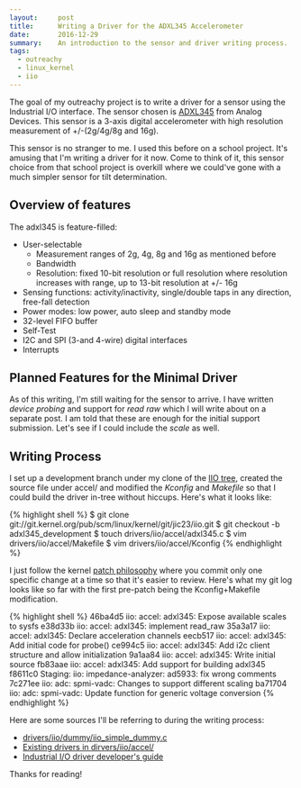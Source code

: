 ```yaml
---
layout:     post
title:      Writing a Driver for the ADXL345 Accelerometer
date:       2016-12-29
summary:    An introduction to the sensor and driver writing process.
tags:
  - outreachy
  - linux_kernel
  - iio
---
```


The goal of my outreachy project is to write a driver for a sensor using the
Industrial I/O interface. The sensor chosen is [ADXL345](http://www.analog.com/media/en/technical-documentation/data-sheets/ADXL345.pdf) from Analog Devices.
This sensor is a 3-axis digital accelerometer with high resolution measurement
of +/-(2g/4g/8g and 16g).

This sensor is no stranger to me. I used this before on a school project. It's
amusing that I'm writing a driver for it now. Come to think of it, this sensor
choice from that school project is overkill where we could've gone with a much
simpler sensor for tilt determination.

## Overview of features

The adxl345 is feature-filled:

  * User-selectable
    * Measurement ranges of 2g, 4g, 8g and 16g as mentioned before
    * Bandwidth
    * Resolution: fixed 10-bit resolution or full resolution where resolution
      increases with range, up to 13-bit resolution at +/- 16g
  * Sensing functions: activity/inactivity, single/double taps in any direction,
    free-fall detection
  * Power modes: low power, auto sleep and standby mode
  * 32-level FIFO buffer
  * Self-Test
  * I2C and SPI (3-and 4-wire) digital interfaces
  * Interrupts

## Planned Features for the Minimal Driver

As of this writing, I'm still waiting for the sensor to arrive. I have written
*device probing* and support for *read raw* which I will write about on a separate
post. I am told that these are enough for the initial support submission. Let's
see if I could include the *scale* as well.

## Writing Process

I set up a development branch under my clone of the [IIO tree](https://git.kernel.org/cgit/linux/kernel/git/jic23/iio.git/), created the source
file under <span class="bg-dark-gray white">accel/</span> and modified the *Kconfig* and *Makefile* so that I could build
the driver in-tree without hiccups. Here's what it looks like:

{% highlight shell %}
$ git clone git://git.kernel.org/pub/scm/linux/kernel/git/jic23/iio.git
$ git checkout -b adxl345_development
$ touch drivers/iio/accel/adxl345.c
$ vim drivers/iio/accel/Makefile
$ vim drivers/iio/accel/Kconfig
{% endhighlight %}

I just follow the kernel [patch philosophy](https://kernelnewbies.org/PatchPhilosophy) where you commit only one specific
change at a time so that it's easier to review. Here's what my git log looks
like so far with the first pre-patch being the Kconfig+Makefile modification.

{% highlight shell %}
46ba4d5 iio: accel: adxl345: Expose available scales to sysfs
e38d33b iio: accel: adxl345: implement read_raw
35a3a17 iio: accel: adxl345: Declare acceleration channels
eecb517 iio: accel: adxl345: Add initial code for probe()
ce994c5 iio: accel: adxl345: Add i2c client structure and allow initialization
9a1aa84 iio: accel: adxl345: Write initial source
fb83aae iio: accel: adxl345: Add support for building adxl345
f8611c0 Staging: iio: impedance-analyzer: ad5933: fix wrong comments
7c271ee iio: adc: spmi-vadc: Changes to support different scaling
ba71704 iio: adc: spmi-vadc: Update function for generic voltage conversion
{% endhighlight %}

Here are some sources I'll be referring to during the writing process:

  * [drivers/iio/dummy/iio_simple_dummy.c](https://git.kernel.org/cgit/linux/kernel/git/jic23/iio.git/tree/drivers/iio/dummy/iio_simple_dummy.c?h=testing)
  * [Existing drivers in dirvers/iio/accel/](https://git.kernel.org/cgit/linux/kernel/git/jic23/iio.git/tree/drivers/iio/accel?h=testing)
  * [Industrial I/O driver developer's guide](https://dbaluta.github.io/)

Thanks for reading!
